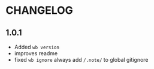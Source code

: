 # CHANGELOG

## 1.0.1

- Added `wb version`
- improves readme
- fixed `wb ignore` always add `/.note/` to global gitignore
